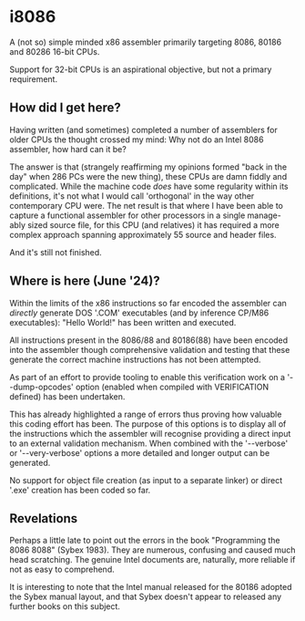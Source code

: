 # i8086
A (not so) simple minded x86 assembler primarily targeting 8086, 80186 and 80286 16-bit CPUs.

Support for 32-bit CPUs is an aspirational objective, but not a primary requirement.

## How did I get here?
Having written (and sometimes) completed a number of assemblers for older CPUs the thought crossed my mind: Why not do an Intel 8086 assembler, how hard can it be?

The answer is that (strangely reaffirming my opinions formed "back in the day" when 286 PCs were the new thing), these CPUs are damn fiddly and complicated.  While the machine code *does* have some regularity within its definitions, it's not what I would call 'orthogonal' in the way other contemporary CPU were.  The net result is that where I have been able to capture a functional assembler for other processors in a single manage-ably sized source file, for this CPU (and relatives) it has required a more complex approach spanning approximately 55 source and header files.

And it's still not finished.

## Where is here (June '24)?

Within the limits of the x86 instructions so far encoded the assembler can *directly* generate DOS '.COM' executables (and by inference CP/M86 executables):  "Hello World!" has been written and executed.

All instructions present in the 8086/88 and 80186(88) have been encoded into the assembler though comprehensive validation and testing that these generate the correct machine instructions has not been attempted.

As part of an effort to provide tooling to enable this verification work on a '--dump-opcodes' option (enabled when compiled with VERIFICATION defined) has been undertaken.

This has already highlighted a range of errors thus proving how valuable this coding effort has been.  The purpose of this options is to display all of the instructions which the assembler will recognise providing a direct input to an external validation mechanism.  When combined with the '--verbose' or '--very-verbose' options a more detailed and longer output can be generated.

No support for object file creation (as input to a separate linker) or direct '.exe' creation has been coded so far.

## Revelations

Perhaps a little late to point out the errors in the book "Programming the 8086 8088" (Sybex 1983).  They are numerous, confusing and caused much head scratching.  The genuine Intel documents are, naturally, more reliable if not as easy to comprehend.

It is interesting to note that the Intel manual released for the 80186 adopted the Sybex manual layout, and that Sybex doesn't appear to released any further books on this subject.


